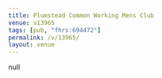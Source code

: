 ```yaml
---
title: Plumstead Common Working Mens Club
venue: v13965
tags: [pub, "fhrs:694472"]
permalink: /v/13965/
layout: venue
---
```

null